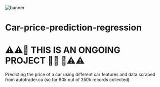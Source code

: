 ![banner](assets/Car_price_pred_banner.png)


# Car-price-prediction-regression
# ⚠️⚠️🚧 THIS IS AN ONGOING PROJECT 👷🏿 🚧⚠️⚠️
Predicting the price of a car using different car features and data scraped from autotrader.ca (so far 60k out of 350k records collected)
